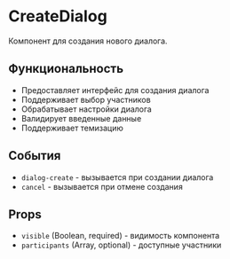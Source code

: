 # CreateDialog

Компонент для создания нового диалога.

## Функциональность

- Предоставляет интерфейс для создания диалога
- Поддерживает выбор участников
- Обрабатывает настройки диалога
- Валидирует введенные данные
- Поддерживает темизацию

## События

- `dialog-create` - вызывается при создании диалога
- `cancel` - вызывается при отмене создания

## Props

- `visible` (Boolean, required) - видимость компонента
- `participants` (Array, optional) - доступные участники
